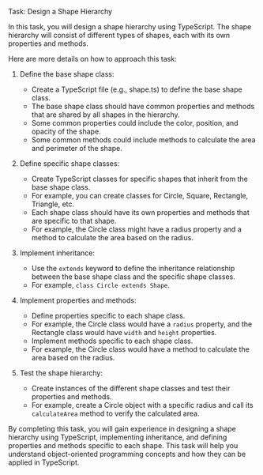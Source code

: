 Task: Design a Shape Hierarchy

In this task, you will design a shape hierarchy using TypeScript. The shape hierarchy will consist of different types of shapes, each with its own properties and methods.

Here are more details on how to approach this task:

1. Define the base shape class:
   - Create a TypeScript file (e.g., shape.ts) to define the base shape class.
   - The base shape class should have common properties and methods that are shared by all shapes in the hierarchy.
   - Some common properties could include the color, position, and opacity of the shape.
   - Some common methods could include methods to calculate the area and perimeter of the shape.

2. Define specific shape classes:
   - Create TypeScript classes for specific shapes that inherit from the base shape class.
   - For example, you can create classes for Circle, Square, Rectangle, Triangle, etc.
   - Each shape class should have its own properties and methods that are specific to that shape.
   - For example, the Circle class might have a radius property and a method to calculate the area based on the radius.

3. Implement inheritance:
   - Use the `extends` keyword to define the inheritance relationship between the base shape class and the specific shape classes.
   - For example, `class Circle extends Shape`.

4. Implement properties and methods:
   - Define properties specific to each shape class.
   - For example, the Circle class would have a `radius` property, and the Rectangle class would have `width` and `height` properties.
   - Implement methods specific to each shape class.
   - For example, the Circle class would have a method to calculate the area based on the radius.

5. Test the shape hierarchy:
   - Create instances of the different shape classes and test their properties and methods.
   - For example, create a Circle object with a specific radius and call its `calculateArea` method to verify the calculated area.

By completing this task, you will gain experience in designing a shape hierarchy using TypeScript, implementing inheritance, and defining properties and methods specific to each shape. This task will help you understand object-oriented programming concepts and how they can be applied in TypeScript.